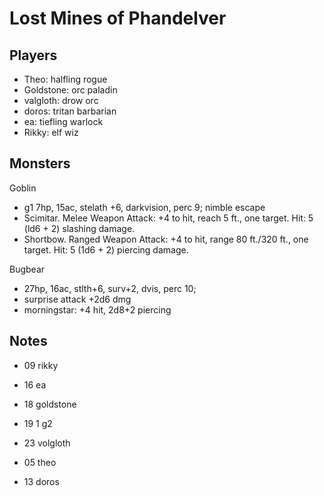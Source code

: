 # Lost Mines of Phandelver

## Players

- Theo: halfling rogue
- Goldstone: orc paladin
- valgloth: drow orc
- doros: tritan barbarian
- ea: tiefling warlock
- Rikky: elf wiz

## Monsters

Goblin
- g1 7hp, 15ac, stelath +6, darkvision, perc 9; nimble escape
- Scimitar. Melee Weapon Attack: +4 to hit, reach 5 ft., one target. Hit: 5 (ld6 + 2) slashing damage.
- Shortbow. Ranged Weapon Attack: +4 to hit, range 80 ft./320 ft., one target. Hit: 5 (1d6 + 2) piercing damage.

Bugbear
- 27hp, 16ac, stlth+6, surv+2, dvis, perc 10; 
- surprise attack +2d6 dmg
- morningstar: +4 hit, 2d8+2 piercing

## Notes

- 09 rikky
- 16 ea
- 18 goldstone
- 19 1 g2

- 23 volgloth
- 05 theo
- 13 doros

